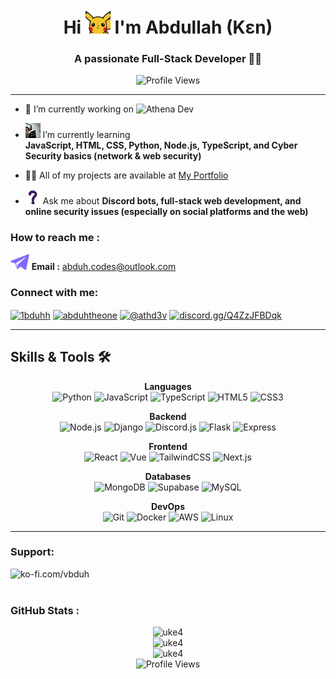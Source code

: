<h1 align="center">Hi <img src="assets/hi.gif" width="40" /> I'm Abdullah (Kɛn)</h1>
<h3 align="center">A passionate Full-Stack Developer 🧑‍💻</h3>

<p align="center">
  <img src="https://komarev.com/ghpvc/?username=uke4&label=Profile%20views&style=flat" alt="Profile Views" />
</p>

---

- 🔭 I’m currently working on ![Athena Dev](https://img.shields.io/badge/Athena%20Dev%20%C2%A9-purple)

- <img src="assets/reading.png" height="24" /> I’m currently learning  
  **JavaScript, HTML, CSS, Python, Node.js, TypeScript, and Cyber Security basics (network & web security)**


- 👨‍💻 All of my projects are available at [My Portfolio](https://1bduh.vercel.app/)

- <img src="assets/ask.png" height="24" /> Ask me about **Discord bots, full-stack web development, and online security issues (especially on social platforms and the web)**

<h3 align="left">How to reach me :</h3>

<img src="assets/dm.png" height="25" /> **Email :**  [abduh.codes@outlook.com](mailto:abduh.codes@outlook.com)

<h3 align="left">Connect with me:</h3>
<p align="left">
<a href="https://twitter.com/1bduhh" target="blank"><img align="center" src="https://raw.githubusercontent.com/rahuldkjain/github-profile-readme-generator/master/src/images/icons/Social/twitter.svg" alt="1bduhh" height="30" width="40" /></a>
<a href="https://instagram.com/abduhtheone" target="blank"><img align="center" src="https://raw.githubusercontent.com/rahuldkjain/github-profile-readme-generator/master/src/images/icons/Social/instagram.svg" alt="abduhtheone" height="30" width="40" /></a>
<a href="https://youtube.com/@athd3v?si=0bj3N96veIlxASFz" target="blank"><img align="center" src="https://raw.githubusercontent.com/rahuldkjain/github-profile-readme-generator/master/src/images/icons/Social/youtube.svg" alt="@athd3v" height="30" width="40" /></a>
<a href="https://discord.gg/Q4ZzJFBDqk" target="blank"><img align="center" src="https://raw.githubusercontent.com/rahuldkjain/github-profile-readme-generator/master/src/images/icons/Social/discord.svg" alt="discord.gg/Q4ZzJFBDqk" height="30" width="40" /></a>
</p>

---

## Skills & Tools 🛠️

<div align="center">

  **Languages**  
  ![Python](https://img.shields.io/badge/Python-3776AB?style=flat-square&logo=python&logoColor=white)
  ![JavaScript](https://img.shields.io/badge/JavaScript-F7DF1E?style=flat-square&logo=javascript&logoColor=black)
  ![TypeScript](https://img.shields.io/badge/TypeScript-3178C6?style=flat-square&logo=typescript&logoColor=white)
  ![HTML5](https://img.shields.io/badge/HTML5-E34F26?style=flat-square&logo=html5&logoColor=white)
  ![CSS3](https://img.shields.io/badge/CSS3-1572B6?style=flat-square&logo=css3&logoColor=white)

  **Backend**  
  ![Node.js](https://img.shields.io/badge/Node.js-339933?style=flat-square&logo=nodedotjs&logoColor=white)
  ![Django](https://img.shields.io/badge/Django-092E20?style=flat-square&logo=django&logoColor=white)
  ![Discord.js](https://img.shields.io/badge/discord.js-7289DA.svg?style=flat-square&logo=discord&logoColor=white)
  ![Flask](https://img.shields.io/badge/Flask-000000?style=flat-square&logo=flask&logoColor=white)
  ![Express](https://img.shields.io/badge/Express-000000?style=flat-square&logo=express&logoColor=white)

  **Frontend**  
  ![React](https://img.shields.io/badge/React-61DAFB?style=flat-square&logo=react&logoColor=black)
  ![Vue](https://img.shields.io/badge/Vue.js-4FC08D?style=flat-square&logo=vuedotjs&logoColor=white)
  ![TailwindCSS](https://img.shields.io/badge/tailwindcss-%2338B2AC.svg?style=flat-square&logo=tailwind-css&logoColor=white)
  ![Next.js](https://img.shields.io/badge/Next.js-000000?style=flat-square&logo=nextdotjs&logoColor=white)

  **Databases**  
  ![MongoDB](https://img.shields.io/badge/MongoDB-47A248?style=flat-square&logo=mongodb&logoColor=white)
  ![Supabase](https://img.shields.io/badge/Supabase-3ECF8E?style=flat-square&logo=supabase&logoColor=white)
  ![MySQL](https://img.shields.io/badge/MySQL-4479A1?style=flat-square&logo=mysql&logoColor=white)

  **DevOps**  
  ![Git](https://img.shields.io/badge/Git-F05032?style=flat-square&logo=git&logoColor=white)
  ![Docker](https://img.shields.io/badge/Docker-2496ED?style=flat-square&logo=docker&logoColor=white)
  ![AWS](https://img.shields.io/badge/AWS-232F3E?style=flat-square&logo=amazon-aws&logoColor=white)
  ![Linux](https://img.shields.io/badge/Linux-FCC624?style=flat-square&logo=linux&logoColor=black)

</div>


---



<h3 align="left">Support:</h3>
<p><a href="https://ko-fi.com/vbduh"> <img align="left" src="https://cdn.ko-fi.com/cdn/kofi3.png?v=3" height="50" width="180" alt="ko-fi.com/vbduh" /></a></p><br><br>

### GitHub Stats :
<div align="center">
  <img src="https://github-readme-stats.vercel.app/api/top-langs?username=uke4&show_icons=true&locale=en&layout=compact&theme=radical" alt="uke4" />
  <br/>
  <img src="https://github-readme-stats.vercel.app/api?username=uke4&show_icons=true&locale=en&theme=radical" alt="uke4" />
  <br/>
  <img src="https://github-readme-streak-stats.herokuapp.com/?user=uke4&theme=radical" alt="uke4" />


<div align="center">
  <img src="https://komarev.com/ghpvc/?username=uke4&color=blueviolet&style=flat-square" alt="Profile Views"/>
